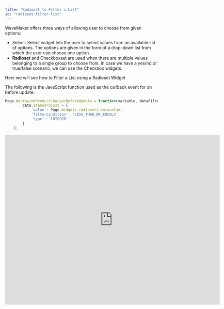 ```yaml
---
title: "Radioset to Filter a List"
id: "radioset-filter-list"
---
```


WaveMaker offers three ways of allowing user to choose from given options:

- Select: Select widget lets the user to select values from an available list of options. The options are given in the form of a drop-down list from which the user can choose one option.
- **Radioset** and Checkboxset are used when there are multiple values belonging to a single group to choose from. In case we have a yes/no or true/false scenario, we can use the Checkbox widgets.

Here we will see how to Filter a List using a Radioset Widget

The following is the JavaScript function used as the callback event for on before update:

```js
Page.NorthwindProductsDataonBeforeUpdate = function(variable, dataFilter, options) {
        data.standardCost = {
            'value': Page.Widgets.radioset1.datavalue,
            'filterCondition': 'LESS_THAN_OR_EQUALS',
            'type': 'INTEGER'
        }
    }; 
```

<iframe width="708" height="560" src="https://docs.google.com/presentation/d/e/2PACX-1vT1qf-jqh1-M6cdn4hWduOxlMKpvoRwzLTz5luQf6LG-vktjB4vcL7II09YOuSIDH32p7V9F-VlvHnc/embed?start=false&amp;loop=false&amp;delayms=3000" frameborder="0" allowfullscreen="allowfullscreen" mozallowfullscreen="mozallowfullscreen" webkitallowfullscreen="webkitallowfullscreen"></iframe>
